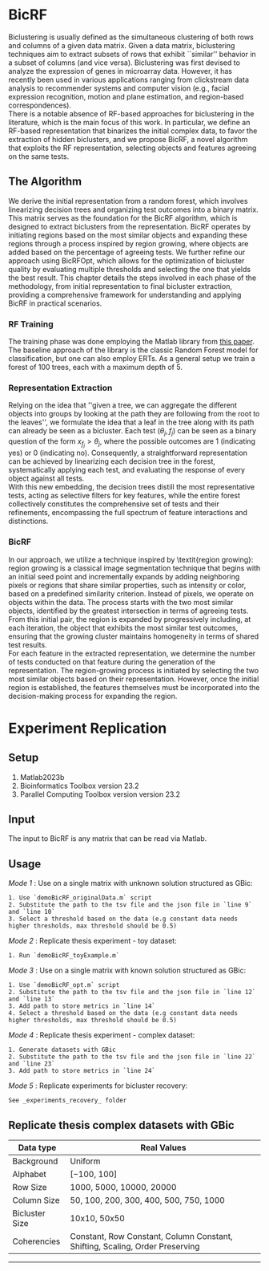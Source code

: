 # BicRF

Biclustering is usually defined as the simultaneous clustering of both rows and columns of a given data matrix. Given a data matrix, biclustering techniques aim to extract subsets of rows that exhibit ``similar'' behavior in a subset of columns (and vice versa). Biclustering was first devised to analyze the expression of genes in microarray data. However, it has recently been used in various applications ranging from clickstream data analysis to recommender systems and computer vision (e.g., facial expression recognition, motion and plane estimation, and region-based correspondences).\
There is a notable absence of RF-based approaches for biclustering in the literature, which is the main focus of this work. In particular, we define an RF-based representation that binarizes the initial complex data, to favor the extraction of hidden biclusters, and we propose BicRF, a novel algorithm that exploits the RF representation, selecting objects and features agreeing on the same tests.


## The Algorithm
We derive the initial representation from a random forest, which involves linearizing decision trees and organizing test outcomes into a binary matrix. This matrix serves as the foundation for the BicRF algorithm, which is designed to extract biclusters from the representation. BicRF operates by initiating regions based on the most similar objects and expanding these regions through a process inspired by region growing, where objects are added based on the percentage of agreeing tests. We further refine our approach using BicRFOpt, which allows for the optimization of bicluster quality by evaluating multiple thresholds and selecting the one that yields the best result. This chapter details the steps involved in each phase of the methodology, from initial representation to final bicluster extraction, providing a comprehensive framework for understanding and applying BicRF in practical scenarios.


### RF Training
The training phase was done employing the Matlab library from [this paper]([http://example.com](https://profs.scienze.univr.it/~bicego/papers/2020_ICPR_On_learning_Random.pdf)). The baseline approach of the library is the classic Random Forest model for classification, but one can also employ ERTs. As a general setup we train a forest of 100 trees, each with a maximum depth of 5. 

### Representation Extraction
Relying on the idea that ''given a tree, we can aggregate the different objects into groups by looking at the path they are following from the root to the leaves'', we formulate the idea that a leaf in the tree along with its path can already be seen as a bicluster. Each test $(\theta_j, f_j)$ can be seen as a binary question of the form $x_{f_j} > \theta_j$, where the possible outcomes are 1 (indicating yes) or 0 (indicating no). Consequently, a straightforward representation can be achieved by linearizing each decision tree in the forest, systematically applying each test, and evaluating the response of every object against all tests.\
With this new embedding, the decision trees distill the most representative tests, acting as selective filters for key features, while the entire forest collectively constitutes the comprehensive set of tests and their refinements, encompassing the full spectrum of feature interactions and distinctions.

### BicRF
 In our approach, we utilize a technique inspired by \textit{region growing}: region growing is a classical image segmentation technique that begins with an initial seed point and incrementally expands by adding neighboring pixels or regions that share similar properties, such as intensity or color, based on a predefined similarity criterion. Instead of pixels, we operate on objects within the data. The process starts with the two most similar objects, identified by the greatest intersection in terms of agreeing tests. From this initial pair, the region is expanded by progressively including, at each iteration, the object that exhibits the most similar test outcomes, ensuring that the growing cluster maintains homogeneity in terms of shared test results.\
For each feature in the extracted representation, we determine the number of tests conducted on that feature during the generation of the representation. The region-growing process is initiated by selecting the two most similar objects based on their representation. However, once the initial region is established, the features themselves must be incorporated into the decision-making process for expanding the region.

# Experiment Replication

**Setup**
-------------------------------------------
1. Matlab2023b
2. Bioinformatics Toolbox version 23.2
3. Parallel Computing Toolbox version version 23.2


**Input**
-------------------------------------------
The input to BicRF is any matrix that can be read via Matlab.


**Usage**
-------------------------------------------
_Mode 1_ : Use on a single matrix with unknown solution structured as GBic: 

    1. Use `demoBicRF_originalData.m` script
    2. Substitute the path to the tsv file and the json file in `line 9` and `line 10`
    3. Select a threshold based on the data (e.g constant data needs higher thresholds, max threshold should be 0.5)

_Mode 2_ : Replicate thesis experiment - toy dataset:

    1. Run `demoBicRF_toyExample.m`

_Mode 3_ : Use on a single matrix with known solution structured as GBic: 

    1. Use `demoBicRF_opt.m` script
    2. Substitute the path to the tsv file and the json file in `line 12` and `line 13`
    3. Add path to store metrics in `line 14`
    4. Select a threshold based on the data (e.g constant data needs higher thresholds, max threshold should be 0.5)

_Mode 4_ : Replicate thesis experiment - complex dataset:

    1. Generate datasets with GBic
    2. Substitute the path to the tsv file and the json file in `line 22` and `line 23`
    3. Add path to store metrics in `line 24`

_Mode 5_ : Replicate experiments for bicluster recovery:

    See _experiments_recovery_ folder
   
**Replicate thesis complex datasets with GBic**
-------------------------------------------

| Data type      | Real Values                                                                  |
|----------------|------------------------------------------------------------------------------|
| Background     | Uniform                                                                      |
| Alphabet       | [−100, 100]                                                                  |
| Row Size       | 1000, 5000, 10000, 20000                                                     |
| Column Size    | 50, 100, 200, 300, 400, 500, 750, 1000                                       |
| Bicluster Size | 10x10, 50x50                                                                 |
| Coherencies    | Constant, Row Constant, Column Constant, Shifting, Scaling, Order Preserving |
-------------------------------------------
